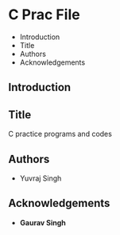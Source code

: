 # C Prac File

 - Introduction
 - Title
 - Authors
 - Acknowledgements

## Introduction



## Title

C practice programs and codes

## Authors

 - Yuvraj Singh

## Acknowledgements

 - **Gaurav Singh**

